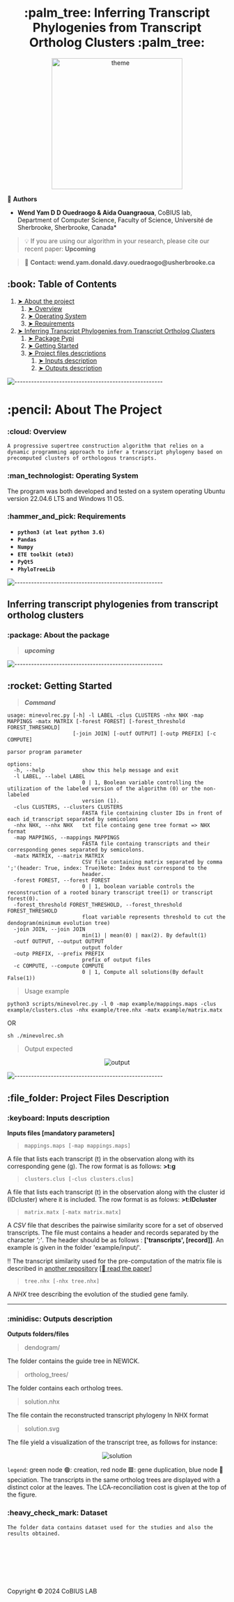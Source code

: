 <h1 align="center"> :palm_tree: Inferring Transcript Phylogenies from Transcript Ortholog Clusters :palm_tree: </h1>

<p align="center">
<img src='public/theme.png' alt='theme' width=auto height=300><br>
</p>

:busts_in_silhouette: __Authors__
* __Wend Yam D D Ouedraogo & Aida Ouangraoua__, CoBIUS lab, Department of Computer Science, Faculty of Science, Université de Sherbrooke, Sherbrooke, Canada*

> :bulb: If you are using our algorithm in your research, please cite our recent paper: __Upcoming__ 

> :e-mail: __Contact: wend.yam.donald.davy.ouedraogo@usherbrooke.ca__
<!-- TABLE OF CONTENTS -->
<h2 id="table-of-contents"> :book: Table of Contents</h2>

1. [➤ About the project](#about-the-project)
    1. [➤ Overview](#overview)
    2. [➤ Operating System](#os)
    3. [➤ Requirements](#requirements)
2. [➤ Inferring Transcript Phylogenies from Transcript Ortholog Clusters](#clustering)
    1. [➤ Package Pypi](#package)
    2. [➤ Getting Started](#getting-started)
    3. [➤ Project files descriptions](#project-files-description)
        1. [➤ Inputs description](#project-files-description-inputs)
        2. [➤ Outputs description](#project-files-description-outputs)


![-----------------------------------------------------](https://raw.githubusercontent.com/andreasbm/readme/master/assets/lines/rainbow.png)

<!-- ABOUT THE PROJECT -->
<h1 name="about-the-project"> :pencil: About The Project</h1>


<!-- OVERVIEW -->
<h3 name="overview"> :cloud: Overview</h3>

`A progressive supertree construction algorithm that relies on a dynamic programming approach to infer a transcript phylogeny based on precomputed clusters of orthologous transcripts.`

<!-- OPERATING SYSTEM -->
<h3 name="os"> :man_technologist: Operating System</h3>
The program was both developed and tested on a system operating Ubuntu version 22.04.6 LTS and Windows 11 OS.

<!-- Requirements -->
<h3 name="requirements"> :hammer_and_pick: Requirements</h3>

*   __`python3 (at leat python 3.6)`__
*   __`Pandas`__
*   __`Numpy`__
*   __`ETE toolkit (ete3)`__
*   __`PyQt5`__
*   __`PhyloTreeLib`__


![-----------------------------------------------------](https://raw.githubusercontent.com/andreasbm/readme/master/assets/lines/rainbow.png)

<!-- ABOUT THE PROJECT -->
<h2 name="clustering"> Inferring transcript phylogenies from transcript ortholog clusters</h2>

<!-- Package -->
<h3 name="package"> :package: About the package</h3>

> ***upcoming***


![-----------------------------------------------------](https://raw.githubusercontent.com/andreasbm/readme/master/assets/lines/rainbow.png)

<!-- Getting started -->
<h2 id="getting-started"> :rocket: Getting Started</h2>

> ***Command***

<pre><code>usage: minevolrec.py [-h] -l LABEL -clus CLUSTERS -nhx NHX -map MAPPINGS -matx MATRIX [-forest FOREST] [-forest_threshold FOREST_THRESHOLD]
                     [-join JOIN] [-outf OUTPUT] [-outp PREFIX] [-c COMPUTE]

parsor program parameter

options:
  -h, --help            show this help message and exit
  -l LABEL, --label LABEL
                        0 | 1, Boolean variable controlling the utilization of the labeled version of the algorithm (0) or the non-labeled
                        version (1).
  -clus CLUSTERS, --clusters CLUSTERS
                        FASTA file containing cluster IDs in front of each id_transcript separated by semicolons
  -nhx NHX, --nhx NHX   txt file containg gene tree format => NHX format
  -map MAPPINGS, --mappings MAPPINGS
                        FASTA file containg transcripts and their corresponding genes separated by semicolons.
  -matx MATRIX, --matrix MATRIX
                        CSV file containing matrix separated by comma ';'(header: True, index: True)Note: Index must correspond to the
                        header.
  -forest FOREST, --forest FOREST
                        0 | 1, boolean variable controls the reconstruction of a rooted binary transcript tree(1) or transcript forest(0).
  -forest_threshold FOREST_THRESHOLD, --forest_threshold FOREST_THRESHOLD
                        float variable represents threshold to cut the dendogram(minimum evolution tree)
  -join JOIN, --join JOIN
                        min(1) | mean(0) | max(2). By default(1)
  -outf OUTPUT, --output OUTPUT
                        output folder
  -outp PREFIX, --prefix PREFIX
                        prefix of output files
  -c COMPUTE, --compute COMPUTE
                        0 | 1, Compute all solutions(By default False(1))</code></pre>

> Usage example

<pre><code>python3 scripts/minevolrec.py -l 0 -map example/mappings.maps -clus example/clusters.clus -nhx example/tree.nhx -matx example/matrix.matx </code></pre>
OR
<pre><code>sh ./minevolrec.sh</code></pre>

> Output expected

<p align="center"><img src='public/output.png' alt='output' width=auto height=auto><br>
</p>

![-----------------------------------------------------](https://raw.githubusercontent.com/andreasbm/readme/master/assets/lines/rainbow.png)

<h2 name="project-files-description"> :file_folder: Project Files Description</h2>


<h3 name="project-files-description-inputs"> :keyboard: Inputs description </h3>

__Inputs files [mandatory parameters]__

> `mappings.maps [-map mappings.maps]`

A file that lists each transcript (t) in the observation along with its corresponding gene (g). The row format is as follows:
**>t:g**

> `clusters.clus [-clus clusters.clus]`

A file that lists each transcript (t) in the observation along with the cluster id (IDcluster) where it is included. The row format is as folows: **>t:IDcluster**

> `matrix.matx [-matx matrix.matx]`

A *CSV* file that describes the pairwise similarity score for a set of observed transcripts.  The file must contains a header and records separated by the character *';'*. The header should be as follows : **['transcripts', [record]]**. An example is given in the folder 'example/input/'.

:bangbang: The transcript similarity used for the pre-computation of the matrix file is described in <a href="https://github.com/UdeS-CoBIUS/TranscriptOrthology">another repository</a> [<a href="https://link.springer.com/chapter/10.1007/978-3-031-36911-7_2">:book: read the paper</a>]

> `tree.nhx [-nhx tree.nhx]`

A *NHX* tree describing the evolution of the studied gene family.


--- 

<h3 name="project-files-description-outputs"> :minidisc: Outputs description </h3>

__Outputs folders/files__

> dendogram/

The folder contains the guide tree in NEWICK.

> ortholog_trees/

The folder contains each ortholog trees.

> solution.nhx

The file contain the reconstructed transcript phylogeny In NHX format 

> solution.svg

The file yield a visualization of the transcript tree, as follows for instance:

 <p align="center"><img src='public/solution.svg' alt='solution' width=auto height=auto><br>
</p>

``legend``:
green node :green_circle:: creation, red node 🟥: gene duplication, blue node :large_blue_circle: speciation. The transcripts in the same ortholog trees are displayed with a distinct color at the leaves. The LCA-reconciliation cost is given at the top of the figure.

<h3 name="project-files-description-data"> :heavy_check_mark: Dataset </h3>

``The folder data contains dataset used for the studies and also the results obtained.``



<br>
<br>
<br>
<br>
<br>
<br>
Copyright © 2024 CoBIUS LAB
